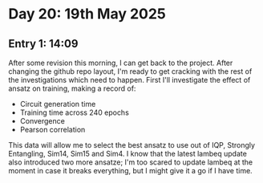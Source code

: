 # Day 20: 19th May 2025
## Entry 1: 14:09
After some revision this morning, I can get back to the project. After changing the github repo layout, I'm ready to get cracking with the rest of the investigations which need to happen. First I'll investigate the effect of ansatz on training, making a record of:
- Circuit generation time
- Training time across 240 epochs
- Convergence
- Pearson correlation

This data will allow me to select the best ansatz to use out of IQP, Strongly Entangling, Sim14, Sim15 and Sim4. I know that the latest lambeq update also introduced two more ansatze; I'm too scared to update lambeq at the moment in case it breaks everything, but I might give it a go if I have time.